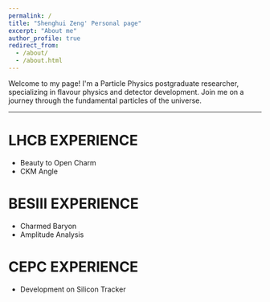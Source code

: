 ```yaml
---
permalink: /
title: "Shenghui Zeng' Personal page"
excerpt: "About me"
author_profile: true
redirect_from: 
  - /about/
  - /about.html
---
```


Welcome to my page! I'm a Particle Physics postgraduate researcher, specializing in flavour physics and detector development. Join me on a journey through the fundamental particles of the universe.

---

# LHCB EXPERIENCE

- Beauty to Open Charm
- CKM Angle

# BESIII EXPERIENCE

- Charmed Baryon
- Amplitude Analysis

# CEPC EXPERIENCE

- Development on Silicon Tracker

